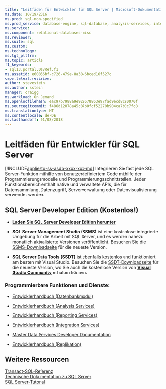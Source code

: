 ```yaml
---
title: "Leitfäden für Entwickler für SQL Server | Microsoft-Dokumentation"
ms.date: 10/19/2016
ms.prod: sql-non-specified
ms.prod_service: database-engine, sql-database, analysis-services, integration-services, reporting-services, master-data-services
ms.service: 
ms.component: relational-databases-misc
ms.reviewer: 
ms.suite: sql
ms.custom: 
ms.technology: 
ms.tgt_pltfrm: 
ms.topic: article
f1_keywords:
- sql13.portal.DevRef.f1
ms.assetid: e60866bf-c726-479e-8a38-6bced16f527c
caps.latest.revision: 
author: stevestein
ms.author: sstein
manager: craigg
ms.workload: On Demand
ms.openlocfilehash: eac97b7988a9e929578863e97fad9ecd8c20070f
ms.sourcegitcommit: f486d12078a45c87b0fcf52270b904ca7b0c7fc8
ms.translationtype: HT
ms.contentlocale: de-DE
ms.lasthandoff: 01/08/2018
---
```

# <a name="developer-guides-for-sql-server"></a>Leitfäden für Entwickler für SQL Server
[!INCLUDE[appliesto-ss-asdb-xxxx-xxx-md](../includes/appliesto-ss-asdb-xxxx-xxx-md.md)] Integrieren Sie fast jede SQL Server-Funktion mithilfe von benutzerdefiniertem Code mithilfe der Programmierungsmodelle und Programmierungsschnittstellen. Jeder Funktionsbereich enthält native und verwaltete APIs, die für Datensammlung, Datenzugriff, Serververwaltung oder Datenvisualisierung verwendet werden.  
  
## <a name="sql-server-developer-edition-free"></a>SQL Server Developer Edition (Kostenlos!)

- [**Laden Sie SQL Server Developer Edition herunter**](https://my.visualstudio.com/Downloads?q=SQL%20Server%20Developer)

- **SQL Server Management Studio (SSMS)** ist eine kostenlose integrierte Umgebung für die Arbeit mit SQL Server, und es werden nahezu monatlich aktualisierte Versionen veröffentlicht. Besuchen Sie die [SSMS-Downloadseite](../ssms/download-sql-server-management-studio-ssms.md) für die neueste Version.

- **SQL Server Data Tools (SSDT)** ist ebenfalls kostenlos und funktioniert am besten mit Visual Studio. Besuchen Sie die [SSDT-Downloadseite](../ssdt/download-sql-server-data-tools-ssdt.md) für die neueste Version, wo Sie auch die kostenlose Version von **[Visual Studio Community](https://www.visualstudio.com/products/visual-studio-community-vs.aspx)** erhalten können.

  
### <a name="programmable-features-and-services"></a>Programmierbare Funktionen und Dienste: 
 - [Entwicklerhandbuch (Datenbankmodul)](../relational-databases/database-engine-developer-documentation.md)  
  
 - [Entwicklerhandbuch (Analysis Services)](../analysis-services/analysis-services-developer-documentation.md)  
  
 - [Entwicklerhandbuch (Reporting Services)](../reporting-services/reporting-services-developer-documentation.md)  
  
 - [Entwicklerhandbuch (Integration Services)](../integration-services/integration-services-developer-documentation.md)  
  
 - [Master Data Services Developer Documentation](../master-data-services/develop/master-data-services-developer-documentation.md)  
  
 - [Entwicklerhandbuch (Replikation)](../relational-databases/replication/concepts/replication-developer-documentation.md)  
  
## <a name="more-resources"></a>Weitere Ressourcen 

 [Transact-SQL-Referenz](../t-sql/language-reference.md)   
 [Technische Dokumentation zu SQL Server](../sql-server/sql-server-technical-documentation.md)   
 [SQL Server-Tutorial](../sql-server/tutorials-for-sql-server-2016.md)  
  
